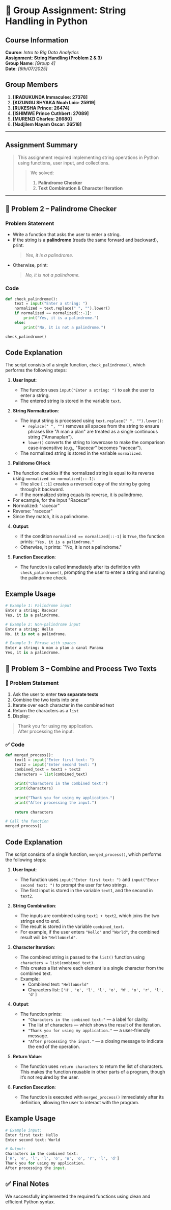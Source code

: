 # 📘 Group Assignment: String Handling in Python

## Course Information

**Course**: _Intro to Big Data Analytics_  
**Assignment**: **String Handling (Problem 2 & 3)**  
**Group Name**: _[Group 4]_  
**Date**: _[6th/07/2025]_

## Group Members

1. **[IRADUKUNDA Immaculee: 27378]**
2. **[KIZUNGU SHYAKA Noah Loic: 25919]**
3. **[RUKESHA Prince: 26474]**
4. **[ISHIMWE Prince Cuthbert: 27089]**
5. **[MURENZI Charles: 26680]**
36. **[Nadjilem Nayam Oscar: 26518]**

---

## Assignment Summary

> This assignment required implementing string operations in Python using functions, user input, and collections.  
>
>> We solved:
>> 
>> 1. **Palindrome Checker**  
>> 2. **Text Combination & Character Iteration**

---

## 📌 Problem 2 – Palindrome Checker

### Problem Statement

* Write a function that asks the user to enter a string.  
* If the string is a **palindrome** (reads the same forward and backward), print:  
  > _Yes, it is a palindrome._  
* Otherwise, print:  
  > _No, it is not a palindrome._

### Code

```python
def check_palindrome():
    text = input("Enter a string: ")
    normalized = text.replace(" ", "").lower()
    if normalized == normalized[::-1]:
        print("Yes, it is a palindrome.")
    else:
        print("No, it is not a palindrome.")

check_palindrome()
```
## Code Explanation

The script consists of a single function, `check_palindrome()`, which performs the following steps:

1. **User Input**:
   - The function uses `input("Enter a string: ")` to ask the user to enter a string.
   - The entered string is stored in the variable `text`.

2. **String Normalization**:
   - The input string is processed using `text.replace(" ", "").lower()`:
     - `replace(" ", "")` removes all spaces from the string to ensure phrases like "A man a plan" are treated as a single continuous string ("Amanaplan").
     - `lower()` converts the string to lowercase to make the comparison case-insensitive (e.g., "Racecar" becomes "racecar").
   - The normalized string is stored in the variable `normalized`.

3. **Palidrome CHeck**
  - The function checkks if the normalized string is equal to its reverse using `normalized == normalized[::-1]`:
    - The slice `[::1]` creates a reversed copy of the string by going through it backward.
    - If the normalized string equals its reverse, it is palindrome.
- For ecample, for the input "Racecar"
 - Normalized: "racecar"
 - Reverse: "racecar"
 - Since they match, it is a palindrome.

4. **Output**:
   - If the condition `normalized == normalized[::-1]` is `True`, the function prints: `"Yes, it is a palindrome."`
   - Otherwise, it prints: `"No, it is not a palindrome."

5. **Function Execution**:
   - The function is called immediately after its definition with `check_palindrome()`, prompting the user to enter a string and running the palindrome check.
## Example Usage

```python
# Example 1: Palindrome input
Enter a string: Racecar
Yes, it is a palindrome.

# Example 2: Non-palindrome input
Enter a string: Hello
No, it is not a palindrome.

# Example 3: Phrase with spaces
Enter a string: A man a plan a canal Panama
Yes, it is a palindrome.
```
## 📌 Problem 3 – Combine and Process Two Texts

### 🔹 Problem Statement

1. Ask the user to enter **two separate texts**
2. Combine the two texts into one
3. Iterate over each character in the combined text
4. Return the characters as a `list`
5. Display:

> Thank you for using my application.  
> After processing the input.

### ✅ Code

```python
def merged_process():
    text1 = input("Enter first text: ")
    text2 = input("Enter second text: ")
    combined_text = text1 + text2
    characters = list(combined_text)
    
    print("Characters in the combined text:")
    print(characters)
    
    print("Thank you for using my application.")
    print("After processing the input.")
    
    return characters

# Call the function
merged_process()
```
## Code Explanation

The script consists of a single function, `merged_process()`, which performs the following steps:

1. **User Input**:
   - The function uses `input("Enter first text: ")` and `input("Enter second text: ")` to prompt the user for two strings.
   - The first input is stored in the variable `text1`, and the second in `text2`.

2. **String Combination**:
   - The inputs are combined using `text1 + text2`, which joins the two strings end to end.
   - The result is stored in the variable `combined_text`.
   - For example, if the user enters `"Hello"` and `"World"`, the combined result will be `"HelloWorld"`.

3. **Character Iteration**:
   - The combined string is passed to the `list()` function using `characters = list(combined_text)`.
   - This creates a list where each element is a single character from the combined text.
   - Example:
     - Combined text: `"HelloWorld"`
     - Characters list: `['H', 'e', 'l', 'l', 'o', 'W', 'o', 'r', 'l', 'd']`

4. **Output**:
   - The function prints:
     - `"Characters in the combined text:"` — a label for clarity.
     - The list of characters — which shows the result of the iteration.
     - `"Thank you for using my application."` — a user-friendly message.
     - `"After processing the input."` — a closing message to indicate the end of the operation.

5. **Return Value**:
   - The function uses `return characters` to return the list of characters. This makes the function reusable in other parts of a program, though it’s not required by the user.

6. **Function Execution**:
   - The function is executed with `merged_process()` immediately after its definition, allowing the user to interact with the program.

## Example Usage

```python
# Example input:
Enter first text: Hello
Enter second text: World

# Output:
Characters in the combined text:
['H', 'e', 'l', 'l', 'o', 'W', 'o', 'r', 'l', 'd']
Thank you for using my application.
After processing the input.
```

## ✅ Final Notes

We successfully implemented the required functions using clean and efficient Python syntax.  


